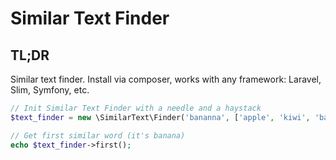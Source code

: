# Similar Text Finder

## TL;DR
Similar text finder. Install via composer, works with any framework: Laravel, Slim, Symfony, etc.

```php
// Init Similar Text Finder with a needle and a haystack
$text_finder = new \SimilarText\Finder('bananna', ['apple', 'kiwi', 'banana', 'orange']);

// Get first similar word (it's banana)
echo $text_finder->first();
```
